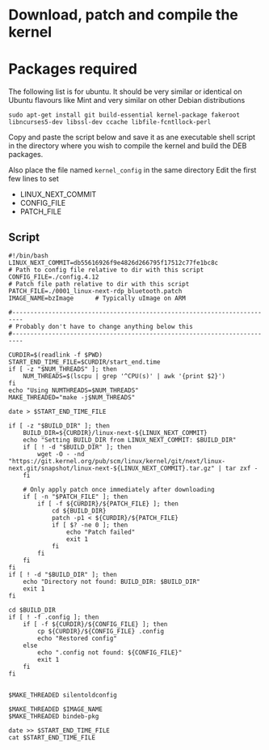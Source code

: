 # Download, patch and compile the kernel

# Packages required
The following list is for ubuntu. It should be very similar or identical on
Ubuntu flavours like Mint and very similar on other Debian distributions

```
sudo apt-get install git build-essential kernel-package fakeroot libncurses5-dev libssl-dev ccache libfile-fcntllock-perl
```

Copy and paste the script below and save it as ane executable shell script
in the directory where you wish to compile the kernel and build the DEB
packages.

Also place the file named ```kernel_config``` in the same directory
Edit the first few lines to set 

  - LINUX_NEXT_COMMIT
  - CONFIG_FILE
  - PATCH_FILE


## Script
```
#!/bin/bash
LINUX_NEXT_COMMIT=db55616926f9e4826d266795f17512c77fe1bc8c
# Path to config file relative to dir with this script
CONFIG_FILE=./config.4.12
# Patch file path relative to dir with this script
PATCH_FILE=./0001_linux-next-rdp_bluetooth.patch
IMAGE_NAME=bzImage      # Typically uImage on ARM

#-------------------------------------------------------------------------
# Probably don't have to change anything below this
#-------------------------------------------------------------------------

CURDIR=$(readlink -f $PWD)
START_END_TIME_FILE=$CURDIR/start_end.time
if [ -z "$NUM_THREADS" ]; then
    NUM_THREADS=$(lscpu | grep '^CPU(s)' | awk '{print $2}')
fi
echo "Using NUMTHREADS=$NUM_THREADS"
MAKE_THREADED="make -j$NUM_THREADS"

date > $START_END_TIME_FILE

if [ -z "$BUILD_DIR" ]; then
    BUILD_DIR=${CURDIR}/linux-next-${LINUX_NEXT_COMMIT}
    echo "Setting BUILD_DIR from LINUX_NEXT_COMMIT: $BUILD_DIR"
    if [ ! -d "$BUILD_DIR" ]; then
        wget -O - -nd "https://git.kernel.org/pub/scm/linux/kernel/git/next/linux-next.git/snapshot/linux-next-${LINUX_NEXT_COMMIT}.tar.gz" | tar zxf -
    fi

    # Only apply patch once immediately after downloading
    if [ -n "$PATCH_FILE" ]; then
        if [ -f ${CURDIR}/${PATCH_FILE} ]; then
            cd ${BUILD_DIR}
            patch -p1 < ${CURDIR}/${PATCH_FILE}
            if [ $? -ne 0 ]; then
                echo "Patch failed"
                exit 1
            fi
        fi
    fi
fi
if [ ! -d "$BUILD_DIR" ]; then
    echo "Directory not found: BUILD_DIR: $BUILD_DIR"
    exit 1
fi

cd $BUILD_DIR
if [ ! -f .config ]; then
    if [ -f ${CURDIR}/${CONFIG_FILE} ]; then
        cp ${CURDIR}/${CONFIG_FILE} .config
        echo "Restored config"
    else
        echo ".config not found: ${CONFIG_FILE}"
        exit 1
    fi
fi


$MAKE_THREADED silentoldconfig

$MAKE_THREADED $IMAGE_NAME
$MAKE_THREADED bindeb-pkg

date >> $START_END_TIME_FILE
cat $START_END_TIME_FILE
```
